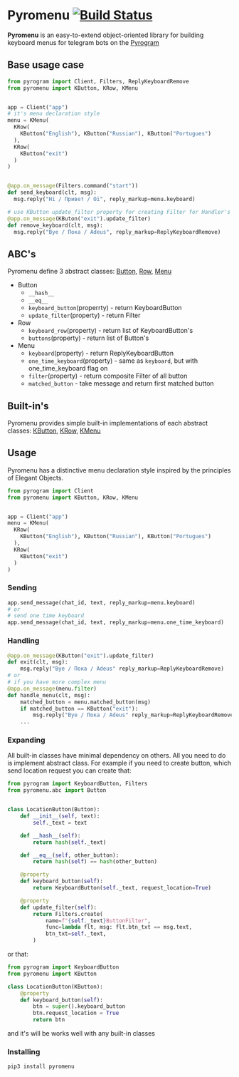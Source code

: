 # Pyromenu [![Build Status](https://travis-ci.com/IlhomBahoraliev/pyromenu.svg?branch=master)](https://travis-ci.com/IlhomBahoraliev/pyromenu)

**Pyromenu** is an easy-to-extend object-oriented library for building keyboard menus for telegram bots on the [Pyrogram](https://github.com/pyrogram/pyrogram)

## Base usage case

```python
from pyrogram import Client, Filters, ReplyKeyboardRemove
from pyromenu import KButton, KRow, KMenu


app = Client("app")
# it's menu declaration style
menu = KMenu(
  KRow(
    KButton("English"), KButton("Russian"), KButton("Portugues")
  ),
  KRow(
    KButton("exit")
  )
)


@app.on_message(Filters.command("start"))
def send_keyboard(clt, msg):
  msg.reply("Hi / Привет / Oi", reply_markup=menu.keyboard)

# use KButton update_filter property for creating Filter for Handler's
@app.on_message(KButon("exit").update_filter)
def remove_keyboard(clt, msg):
  msg.reply("Bye / Пока / Adeus", reply_markup=ReplyKeyboardRemove)
```

## ABC's

Pyromenu define 3 abstract classes: [Button](https://github.com/IlhomBahoraliev/pyromenu/tree/master/pyromenu/abc/button.py), [Row](https://github.com/IlhomBahoraliev/pyromenu/tree/master/pyromenu/abc/row.py), [Menu](https://github.com/IlhomBahoraliev/pyromenu/tree/master/pyromenu/abc/menu.py)

- Button
  - `__hash__`
  - `__eq__`
  - `keyboard_button`(properrty) - return KeyboardButton
  - `update_filter`(property) - return Filter
- Row
  - `keyboard_row`(property) - return list of KeyboardButton's
  - `buttons`(property) - return list of Button's
- Menu
  - `keyboard`(property) - return ReplyKeyboardButton
  - `one_time_keyboard`(property) - same as `keyboard`, but with one_time_keyboard flag on
  - `filter`(property) - return composite Filter of all button
  - `matched_button` - take message and return first matched button

## Built-in's

Pyromenu provides simple built-in implementations of each abstract classes: [KButton](https://github.com/IlhomBahoraliev/pyromenu/tree/master/pyromenu/kbutton.py), [KRow](https://github.com/IlhomBahoraliev/pyromenu/tree/master/pyromenu/krow.py), [KMenu](https://github.com/IlhomBahoraliev/pyromenu/tree/master/pyromenu/kmenu.py)

## Usage

Pyromenu has a distinctive menu declaration style inspired by the principles of Elegant Objects.

```python
from pyrogram import Client
from pyromenu import KButton, KRow, KMenu


app = Client("app")
menu = KMenu(
  KRow(
    KButton("English"), KButton("Russian"), KButton("Portugues")
  ),
  KRow(
    KButton("exit")
  )
)
```

### Sending

```python
app.send_message(chat_id, text, reply_markup=menu.keyboard)
# or
# send one time keyboard
app.send_message(chat_id, text, reply_markup=menu.one_time_keyboard)
```

### Handling

```python
@app.on_message(KButton("exit").update_filter)
def exit(clt, msg):
    msg.reply("Bye / Пока / Adeus" reply_markup=ReplyKeyboardRemove)
# or
# if you have more complex menu
@app.on_message(menu.filter)
def handle_menu(clt, msg):
    matched_button = menu.matched_button(msg)
    if matched_button == KButton("exit"):
        msg.reply("Bye / Пока / Adeus" reply_markup=ReplyKeyboardRemove)
    ...
```

### Expanding

All built-in classes have minimal dependency on others. All you need to do is implement abstract class. For example if you need to create button, which send location request you can create that:

```python
from pyrogram import KeyboardButton, Filters
from pyromenu.abc import Button


class LocationButton(Button):
    def __init__(self, text):
        self._text = text

    def __hash__(self):
        return hash(self._text)

    def __eq__(self, other_button):
        return hash(self) == hash(other_button)

    @property
    def keyboard_button(self):
        return KeyboardButton(self._text, request_location=True)

    @property
    def update_filter(self):
        return Filters.create(
            name=f"{self._text}ButtonFilter",
            func=lambda flt, msg: flt.btn_txt == msg.text,
            btn_txt=self._text,
        )
```

or that:

```python
from pyrogram import KeyboardButton
from pyromenu import KButton

class LocationButton(KButton):
    @property
    def keyboard_button(self):
        btn = super().keyboard_button
        btn.request_location = True
        return btn
```

and it's will be works well with any built-in classes

### Installing

```bash
pip3 install pyromenu
```
